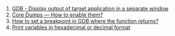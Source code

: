  1. [GDB - Display output of target application in a separate window][1]
 2. [Core Dumps — How to enable them?][2]
 3. [How to set a breakpoint in GDB where the function returns?][3]
 4. [Print variables in hexadecimal or decimal format][4]
 
[1]: https://stackoverflow.com/questions/8963208/gdb-display-output-of-target-application-in-a-separate-window
[2]: https://medium.com/@sourabhedake/core-dumps-how-to-enable-them-73856a437711
[3]: https://stackoverflow.com/questions/3649468/how-to-set-a-breakpoint-in-gdb-where-the-function-returns
[4]: https://stackoverflow.com/questions/9671820/print-variables-in-hexadecimal-or-decimal-format
